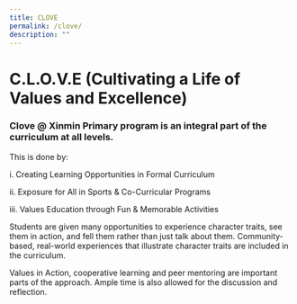 ```yaml
---
title: CLOVE
permalink: /clove/
description: ""
---
```

# **C.L.O.V.E (Cultivating a Life of Values and Excellence)**


### **Clove @ Xinmin Primary program is an integral part of the curriculum at all levels.**

This is done by:

i.	Creating Learning Opportunities in Formal Curriculum

ii.	Exposure for All in Sports & Co-Curricular Programs

iii.	Values Education through Fun & Memorable Activities

Students are given many opportunities to experience character traits, see them in action, and fell them rather than just talk about them. Community-based, real-world experiences that illustrate character traits are included in the curriculum. 

Values in Action, cooperative learning and peer mentoring are important parts of the approach. Ample time is also allowed for the discussion and reflection.

